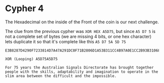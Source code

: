 # Cypher 4

The Hexadecimal on the inside of the Front of the coin is our next challenge.

The clue from the previous cypher was `XOR HEX A5D75`, but since `A5 D7 5` is not a complete set of bytes (we are missing 4 bits, or one hex character) lets duplicate it so that it's complete like this `A5 D7 5A 5D 75`

```
E3B8287D4290F7233814D7A47A291DC0F71B2806D1A53B311CC4B97A0E1CC2B93B31068593332F10C6A3352F14D1B27A3514D6F7382F1AD0B0322955D1B83D3801CDB2287D05C0B82A311085A033291D85A3323855D6BC333119D6FB7A3C11C4A72E3C17CCBB33290C85B6343955CCBA3B3A1CCBB62E341ACBF72E3255CAA73F2F14D1B27A341B85A3323855D6BB333055C4A53F3C55C7B22E2A10C0B97A291DC0F73E3413C3BE392819D1F73B331185A3323855CCBA2A3206D6BE3831108B

XOR (Looping) A5D75A5D75

For 75 years the Australian Signals Directorate has brought together people with the skills, adaptability and imagination to operate in the slim area between the difficult and the impossible.
```
